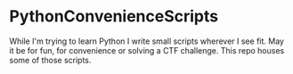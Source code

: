 # PythonConvenienceScripts
While I'm trying to learn Python I write small scripts wherever I see fit. May it be for fun, for convenience or solving a CTF challenge. This repo houses some of those scripts.
